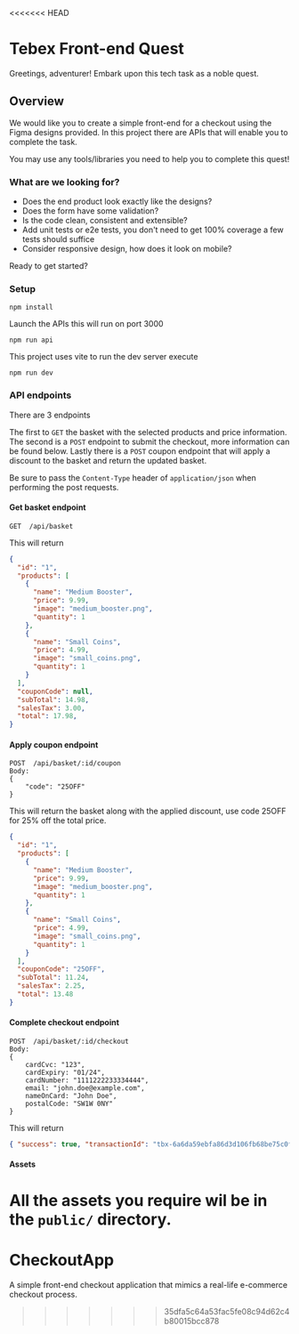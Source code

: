 <<<<<<< HEAD
# Tebex Front-end Quest

Greetings, adventurer! Embark upon this tech task as a noble quest.

## Overview

We would like you to create a simple front-end for a checkout using the Figma designs provided. In this project there are APIs that will enable you to complete the task.

You may use any tools/libraries you need to help you to complete this quest!

### What are we looking for?

- Does the end product look exactly like the designs?
- Does the form have some validation?
- Is the code clean, consistent and extensible?
- Add unit tests or e2e tests, you don't need to get 100% coverage a few tests should suffice
- Consider responsive design, how does it look on mobile?

Ready to get started?

### Setup

```shell
npm install
```

Launch the APIs this will run on port 3000

```shell
npm run api
```

This project uses vite to run the dev server execute

```shell
npm run dev
```

### API endpoints

There are 3 endpoints

The first to `GET` the basket with the selected products and price information. The second is a `POST` endpoint to submit the checkout, more information can be found below. Lastly there is a `POST` coupon endpoint that will apply a discount to the basket and return the updated basket.

Be sure to pass the `Content-Type` header of `application/json` when performing the post requests.

#### Get basket endpoint

```text
GET  /api/basket
```

This will return

```json
{
  "id": "1",
  "products": [
    {
      "name": "Medium Booster",
      "price": 9.99,
      "image": "medium_booster.png",
      "quantity": 1
    },
    {
      "name": "Small Coins",
      "price": 4.99,
      "image": "small_coins.png",
      "quantity": 1
    }
  ],
  "couponCode": null,
  "subTotal": 14.98,
  "salesTax": 3.00,
  "total": 17.98,
}
```

#### Apply coupon endpoint

```text
POST  /api/basket/:id/coupon
Body: 
{
    "code": "25OFF"
}
```

This will return the basket along with the applied discount, use code 25OFF for 25% off the total price.

```json
{
  "id": "1",
  "products": [
    {
      "name": "Medium Booster",
      "price": 9.99,
      "image": "medium_booster.png",
      "quantity": 1
    },
    {
      "name": "Small Coins",
      "price": 4.99,
      "image": "small_coins.png",
      "quantity": 1
    }
  ],
  "couponCode": "25OFF",
  "subTotal": 11.24,
  "salesTax": 2.25,
  "total": 13.48
}
```

#### Complete checkout endpoint

```text
POST  /api/basket/:id/checkout
Body:
{
    cardCvc: "123",
    cardExpiry: "01/24",
    cardNumber: "1111222233334444",
    email: "john.doe@example.com",
    nameOnCard: "John Doe",
    postalCode: "SW1W 0NY"
}
```

This will return

```json
{ "success": true, "transactionId": "tbx-6a6da59ebfa86d3d106fb68be75c0fd7" }
```

#### Assets
All the assets you require wil be in the `public/` directory.
=======
# CheckoutApp
A simple front-end checkout application that mimics a real-life e-commerce checkout process.
>>>>>>> 35dfa5c64a53fac5fe08c94d62c4b80015bcc878
